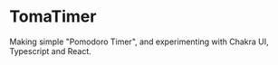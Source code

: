 # TomaTimer

Making simple "Pomodoro Timer", and experimenting with Chakra UI, Typescript and React.

